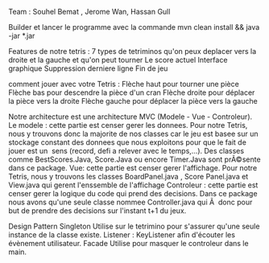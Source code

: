 Team : Souhel Bemat , Jerome Wan, Hassan Gull

Builder et lancer le programme avec la commande mvn clean install && java -jar *.jar

Features de notre tetris : 
7 types de tetriminos qu'on peux deplacer vers la droite et la gauche et qu'on peut tourner
Le score actuel
Interface graphique
Suppression derniere ligne
Fin de jeu

comment jouer avec votre Tetris : 
Flèche haut pour tourner une pièce
Flèche bas pour descendre la pièce d'un cran
Flèche droite pour déplacer la pièce vers la droite
Flèche gauche pour déplacer la pièce vers la gauche

Notre architecture est une architecture MVC (Modele - Vue - Controleur).
Le modele : cette partie est censer gerer les donnees. Pour notre Tetris, nous y trouvons donc
la majorite de nos classes car le jeu est basee sur un stockage constant des donnees que nous exploitons pour que le fait de jouer est un  sens (record, defi a relever avec le temps,...).
Des classes comme BestScores.Java, Score.Java ou encore Timer.Java sont prÃ©sente dans ce package.
Vue: cette partie est censer gerer l'affichage. Pour notre Tetris, nous y trouvons les classes BoardPanel.java , Score Panel.java et View.java qui gerent l'enssemble de l'affichage
Controleur : cette partie est censer gerer la logique du code qui prend des decisions. Dans ce package nous avons qu'une seule classe nommee Controller.java qui Ã  donc pour but de prendre des decisions sur l'instant t+1 du jeux. 

Design Pattern 
Singleton	Utilise sur le tetrimino pour s'assurer qu'une seule instance de la classe existe.
Listener : KeyListener afin d'écouter les évènement utilisateur.
Facade	Utilise pour masquer le controleur dans le main. 


